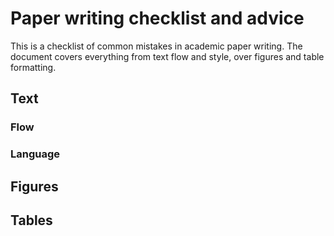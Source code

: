 # Paper writing checklist and advice

This is a checklist of common mistakes in academic paper writing. The document covers everything from text flow and style, over figures and table formatting.

## Text

### Flow

### Language

## Figures

## Tables

